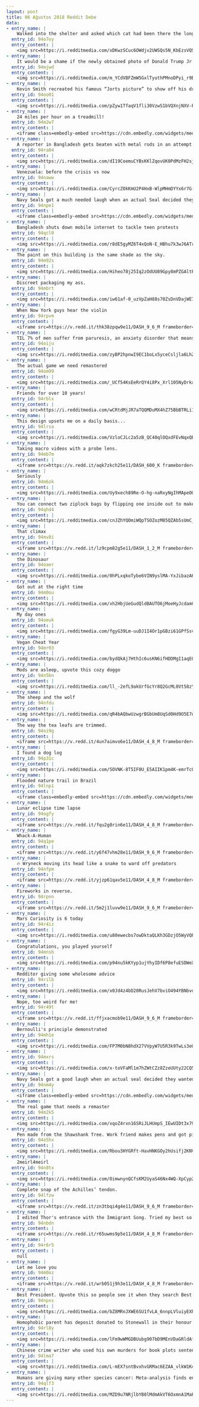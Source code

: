 ```yaml
---
layout: post
title: 06 Ağustos 2018 Reddit Debe
data:
- entry_name: |
    Walked into the shelter and asked which cat had been there the longest... came home with a deaf, toothless senior lovebug. Reddit, meet Cali!
  entry_id: 94o7oy
  entry_content: |
    <img src=https://i.redditmedia.com/xDKwzSCuc6OWdjv2UWSQs5N_KbEzsVQSskSxcDdVMZs.jpg?s=3d77c35a6123ff128772c8f9527d856e frameborder=0>
- entry_name: |
    It would be a shame if the newly obtained photo of Donald Trump Jr. with a Russian spy became his top search result.
  entry_id: 94mjwd
  entry_content: |
    <img src=https://i.redditmedia.com/m_YCdVBFZmW5GxlTyuthPMnoDPyi_r9B9AcaGWQMkhw.jpg?s=78c5e3cdad8d50a117f0c1fd42cd1ec7 frameborder=0>
- entry_name: |
    Kevin Smith recreated his famous “Jorts picture” to show off his dramatic weight loss after his heart attack.
  entry_id: 94oo01
  entry_content: |
    <img src=https://i.redditmedia.com/pZyw1TfaqV1fli30VzwS1bVQXnjNXV-PZUfJzVDITZc.jpg?s=1898a04c99926510367a08e8edec764f frameborder=0>
- entry_name: |
    24 miles per hour on a treadmill!
  entry_id: 94m2w7
  entry_content: |
    <iframe class=embedly-embed src=https://cdn.embedly.com/widgets/media.html?src=https%3A%2F%2Fgfycat.com%2Fifr%2FQueasyOptimalCamel&url=https%3A%2F%2Fgfycat.com%2FQueasyOptimalCamel&image=https%3A%2F%2Fthumbs.gfycat.com%2FQueasyOptimalCamel-size_restricted.gif&key=2aa3c4d5f3de4f5b9120b660ad850dc9&type=text%2Fhtml&schema=gfycat width=600 height=592 scrolling=no frameborder=0 allow=autoplay; fullscreen allowfullscreen=true></iframe>
- entry_name: |
    A reporter in Bangladesh gets beaten with metal rods in an attempt to destroy his camera. This picture was taken within the last hour.
  entry_id: 94ra04
  entry_content: |
    <img src=https://i.redditmedia.com/dI19CoemuCYBsKKlZqovUK0PdMzFH2sjTugJOZ7F-Rw.jpg?s=0d0da89d5bdb1958670e9ccb3e4b30b9 frameborder=0>
- entry_name: |
    Venezuela: before the crisis vs now
  entry_id: 94naww
  entry_content: |
    <img src=https://i.redditmedia.com/CyrcZOkKmU2P4HxB-WlpMHmDYYx6r7G-6xW3V7qjVTo.jpg?s=6386b5ce9edd044de9870b8dbfe98f92 frameborder=0>
- entry_name: |
    Navy Seals got a much needed laugh when an actual Seal decided they wanted to train with them!
  entry_id: 94npe1
  entry_content: |
    <iframe class=embedly-embed src=https://cdn.embedly.com/widgets/media.html?src=https%3A%2F%2Fgfycat.com%2Fifr%2FCleverGraveAdeliepenguin&url=https%3A%2F%2Fgfycat.com%2FCleverGraveAdeliepenguin&image=https%3A%2F%2Fthumbs.gfycat.com%2FCleverGraveAdeliepenguin-size_restricted.gif&key=522baf40bd3911e08d854040d3dc5c07&type=text%2Fhtml&schema=gfycat width=600 height=600 scrolling=no frameborder=0 allow=autoplay; fullscreen allowfullscreen=true></iframe>
- entry_name: |
    Bangladesh shuts down mobile internet to tackle teen protests
  entry_id: 94qcl0
  entry_content: |
    <img src=https://i.redditmedia.com/r8dE5gyMZ6T4xQoN-E_HBhu7k3wJ6ATroEPXwiCTlqA.jpg?s=067c9d4ee8d9e1eb1f27ea2f2efabaf2 frameborder=0>
- entry_name: |
    The paint on this building is the same shade as the sky.
  entry_id: 94m92s
  entry_content: |
    <img src=https://i.redditmedia.com/Hiheo78j25Iq2zOdUU89Gpy8mPZGAltPZTGPl8o7qqk.jpg?s=810ab07f66586435966c4b40570cba03 frameborder=0>
- entry_name: |
    Discreet packaging my ass.
  entry_id: 94mbrt
  entry_content: |
    <img src=https://i.redditmedia.com/iw61af-0_uzVpZaH88s70ZsDnVDajWE7rhEpd4znH4I.jpg?s=458aa9737bcdb76f6c402469d83426e5 frameborder=0>
- entry_name: |
    When Now York guys hear the violin
  entry_id: 94rpvm
  entry_content: |
    <iframe src=https://v.redd.it/thk38zpqw9e11/DASH_9_6_M frameborder=0></iframe>
- entry_name: |
    TIL 7% of men suffer from paruresis, an anxiety disorder that means you can't pee if other people are in close proximity.
  entry_id: 94oiju
  entry_content: |
    <img src=https://i.redditmedia.com/zyBP2hpnwI9EC1boLx5yceCsljla6LhZWR9I65WJt00.jpg?s=a773416f4a935b5c0fc71624713b4e89 frameborder=0>
- entry_name: |
    The actual game we need remastered
  entry_id: 94om99
  entry_content: |
    <img src=https://i.redditmedia.com/_UCf54KsEeRrQY4i8Px_Xrl105NyDrkxW4gjsChKnSU.jpg?s=c3f67a9df94922e17348a06c2e4f3b9a frameborder=0>
- entry_name: |
    Friends for over 10 years!
  entry_id: 94rblx
  entry_content: |
    <img src=https://i.redditmedia.com/wCRtdMjJR7aTQQMDuMX4hZ75BbBTRLi13iJo7wv7uLc.jpg?s=30ac657a3b2c29ee3ff69262f5f19bf6 frameborder=0>
- entry_name: |
    This design upsets me on a daily basis...
  entry_id: 94lrsa
  entry_content: |
    <img src=https://i.redditmedia.com/VzloCJLc2a5zB_QC40qlOQxdFEvNqxQP6lVWt3DY3fA.jpg?s=d031026b87bdf742e81078151aba47ff frameborder=0>
- entry_name: |
    Taking macro videos with a probe lens.
  entry_id: 94mb7m
  entry_content: |
    <iframe src=https://v.redd.it/aqk7zkch25e11/DASH_600_K frameborder=0></iframe>
- entry_name: |
    Seriously
  entry_id: 94m6zk
  entry_content: |
    <img src=https://i.redditmedia.com/Uy9xech89Re-O-hg-naRxyNgIhMApeO077F2vPxVkdk.jpg?s=3cfd09d3962c4e4f43451ca2136b8d7b frameborder=0>
- entry_name: |
    You can connect two ziplock bags by flipping one inside out to make a larger one
  entry_id: 94qhd4
  entry_content: |
    <img src=https://i.redditmedia.com/cnJZhYQOmiWQpTSOZozM85QZAb5sUmC_i65lpYrqU1w.jpg?s=9919401216a02ddfcdf605281c4816a3 frameborder=0>
- entry_name: |
    That climax
  entry_id: 94mv8i
  entry_content: |
    <iframe src=https://v.redd.it/lz9cpm82g5e11/DASH_1_2_M frameborder=0></iframe>
- entry_name: |
    the Dinosaur
  entry_id: 94oaer
  entry_content: |
    <img src=https://i.redditmedia.com/0hPLxqkoTybe6VIN9yslMA-YxJibazA6qyKi522qz-Y.png?s=1fa78794f68de3aa45e7a9323976eeb9 frameborder=0>
- entry_name: |
    Got out at the right time
  entry_id: 94m0ou
  entry_content: |
    <img src=https://i.redditmedia.com/xh2HbjUeGudQldBAUTO6jMoeHyJcdamC_rwrHABbLjU.jpg?s=3c0185d90e67ccfaf76de646419ceaaa frameborder=0>
- entry_name: |
    My day ones
  entry_id: 94oeuk
  entry_content: |
    <img src=https://i.redditmedia.com/fgyG39Lm-uuDJ1I4Or1pGBzi61GPfSsvdJ_4CyzCWDY.jpg?s=9a91cbfaee80c900bb3f55d8f988a6e4 frameborder=0>
- entry_name: |
    Vegan Cheat Year
  entry_id: 94mr03
  entry_content: |
    <img src=https://i.redditmedia.com/bydQkAj7HthIc6usKN6ifHDDMgI1aqEQ5FBmylLXo0U.png?s=c2b0adc8a1a98ecfb64f91cacf630a22 frameborder=0>
- entry_name: |
    Mods are asleep, upvote this cozy doggo
  entry_id: 94n5bn
  entry_content: |
    <img src=https://i.redditmedia.com/ll_-2efL9akUrfGcYr8Q2GcML0Vt58zYs8HjsbJjfT8.jpg?s=023f24f82b474816e8fb9cfd4c4b1f57 frameborder=0>
- entry_name: |
    The sheep and the wolf
  entry_id: 94nfdu
  entry_content: |
    <img src=https://i.redditmedia.com/qR4bAQbwUzwgrBGbUm8UqSd0Hd9O5E7oimkyuvE7XLw.png?s=23bbf86f32ba5136ba9a9b59abc42af5 frameborder=0>
- entry_name: |
    The way the tea leafs are trimmed.
  entry_id: 94oi9g
  entry_content: |
    <iframe src=https://v.redd.it/4un7aimvo6e11/DASH_4_8_M frameborder=0></iframe>
- entry_name: |
    I found a dog log
  entry_id: 94p31c
  entry_content: |
    <img src=https://i.redditmedia.com/5OVNK-8T5IF0U_E5AIIK1pm4K-emrTc03gM7iKLxxQU.jpg?s=582249007a60fbd2d588baa51035e583 frameborder=0>
- entry_name: |
    Flooded nature trail in Brazil
  entry_id: 94lnp1
  entry_content: |
    <iframe class=embedly-embed src=https://cdn.embedly.com/widgets/media.html?src=https%3A%2F%2Fgfycat.com%2Fifr%2FBrilliantHiddenAchillestang&url=https%3A%2F%2Fgfycat.com%2Fbrillianthiddenachillestang&image=https%3A%2F%2Fthumbs.gfycat.com%2FBrilliantHiddenAchillestang-size_restricted.gif&key=522baf40bd3911e08d854040d3dc5c07&type=text%2Fhtml&schema=gfycat width=600 height=338 scrolling=no frameborder=0 allow=autoplay; fullscreen allowfullscreen=true></iframe>
- entry_name: |
    Lunar eclipse time lapse
  entry_id: 94ogfy
  entry_content: |
    <iframe src=https://v.redd.it/fqu2g0rin6e11/DASH_4_8_M frameborder=0></iframe>
- entry_name: |
    Whack-A-Human
  entry_id: 94q1pe
  entry_content: |
    <iframe src=https://v.redd.it/y6f47vhm28e11/DASH_9_6_M frameborder=0></iframe>
- entry_name: |
    🔥 Wryneck moving its head like a snake to ward off predators
  entry_id: 94nfpm
  entry_content: |
    <iframe src=https://v.redd.it/yjzp61qav5e11/DASH_4_8_M frameborder=0></iframe>
- entry_name: |
    Fireworks in reverse.
  entry_id: 94rpnn
  entry_content: |
    <iframe src=https://v.redd.it/5m2j1luvw9e11/DASH_9_6_M frameborder=0></iframe>
- entry_name: |
    Mars Curiosity is 6 today
  entry_id: 94r4iz
  entry_content: |
    <img src=https://i.redditmedia.com/u80ewecbs7owDktaQLKh3GDzjO5WyVQPD7bRWlMyIhc.jpg?s=40f87dbe9190f931ca5ce565bc60500b frameborder=0>
- entry_name: |
    Congratulations, you played yourself
  entry_id: 94mnsb
  entry_content: |
    <img src=https://i.redditmedia.com/p94nu5kKYyp1ujYhyIDf6P8efuESDWeXv1QrY7ximp0.jpg?s=2c547dfab82fc4493d89e194f585ad64 frameborder=0>
- entry_name: |
    Redditor giving some wholesome advice
  entry_id: 94rilb
  entry_content: |
    <img src=https://i.redditmedia.com/x0Jd4z4bD20RusJehV7bviO494YBNbvdFtRFI0wmPiM.jpg?s=2f92f3d676241f656e167ed37f575dd0 frameborder=0>
- entry_name: |
    Nope, too weird for me!
  entry_id: 94r49t
  entry_content: |
    <iframe src=https://v.redd.it/ffjxacmob9e11/DASH_9_6_M frameborder=0></iframe>
- entry_name: |
    Bernoulli's principle demonstrated
  entry_id: 94mh1e
  entry_content: |
    <img src=https://i.redditmedia.com/FP7M0bN8hdX27VVpyW7U5R3k9TwLs3eUHVScjbWworc.gif?fm=jpg&s=d920dfdda5905f380a53ee69b94c6af0 frameborder=0>
- entry_name: |
  entry_id: 94mxrs
  entry_content: |
    <img src=https://i.redditmedia.com/x-toVFaMl1m7hZWtCZz8ZzeUUty22CQ56g-6jIQ4WjQ.jpg?s=2fd608514d6cec570811aad6d1bcc40e frameborder=0>
- entry_name: |
    Navy Seals got a good laugh when an actual seal decided they wanted to do training with them!
  entry_id: 94nm4y
  entry_content: |
    <iframe class=embedly-embed src=https://cdn.embedly.com/widgets/media.html?src=https%3A%2F%2Fgfycat.com%2Fifr%2FCleverGraveAdeliepenguin&url=https%3A%2F%2Fgfycat.com%2FCleverGraveAdeliepenguin&image=https%3A%2F%2Fthumbs.gfycat.com%2FCleverGraveAdeliepenguin-size_restricted.gif&key=522baf40bd3911e08d854040d3dc5c07&type=text%2Fhtml&schema=gfycat width=600 height=600 scrolling=no frameborder=0 allow=autoplay; fullscreen allowfullscreen=true></iframe>
- entry_name: |
    The real game that needs a remaster
  entry_id: 94m2k5
  entry_content: |
    <img src=https://i.redditmedia.com/xqoZ4rxn16SRiJLHUmpS_IEwUIDt3x79qy3CZqVD3fc.jpg?s=56725897fca3be8c5b7005a24641627b frameborder=0>
- entry_name: |
    Pen made from the Shawshank Tree. Work friend makes pens and got pieces of the tree from the ending of The Shawshank Redemption! I was very lucky to score one!
  entry_id: 94o5hx
  entry_content: |
    <img src=https://i.redditmedia.com/Rbou3HYGRft-HavHNKGOy2hUsifj2KNVmkTOBdb3jTA.jpg?s=9307f9314d574335b3738dd7e9b0ac27 frameborder=0>
- entry_name: |
    2meirl4meirl
  entry_id: 94n8tx
  entry_content: |
    <img src=https://i.redditmedia.com/OimwnynQCfsKM2UyaS46Nx4WQ-XpCyp2Rd3iEDTNpd4.jpg?s=001131b357c45edcd53afba4b41c1a06 frameborder=0>
- entry_name: |
    Complete snap of the Achilles’ tendon.
  entry_id: 94lfzw
  entry_content: |
    <iframe src=https://v.redd.it/zn3tbqi4g4e11/DASH_9_6_M frameborder=0></iframe>
- entry_name: |
    I edited Thor's entrance with the Immigrant Song. Tried my best so the Avenger's theme doesn't overlap, and for the music to be in sync with the action.
  entry_id: 94nbdn
  entry_content: |
    <iframe src=https://v.redd.it/r65uwms9p5e11/DASH_4_8_M frameborder=0></iframe>
- entry_name: |
  entry_id: 94r6r5
  entry_content: |
    null
- entry_name: |
    Let me love you
  entry_id: 94m0oz
  entry_content: |
    <iframe src=https://v.redd.it/wrb051j9h3e11/DASH_4_8_M frameborder=0></iframe>
- entry_name: |
    Best President. Upvote this so people see it when they search Best President
  entry_id: 94npxs
  entry_content: |
    <img src=https://i.redditmedia.com/bZ8MRnJXWE6SU1fvLA_6nnpLVluiyEXhC90Zab_Ym5w.jpg?s=193d8613a8adb694b827fbe2bff29dfa frameborder=0>
- entry_name: |
    Homophobic parent has deposit donated to Stonewall in their honour.
  entry_id: 94rl8y
  entry_content: |
    <img src=https://i.redditmedia.com/lFm9wWMGDBUubg907bD9MEnVDaGRldAfuhLFGnW0eKI.jpg?s=ff1ffd6290aa0b1409a9671f3ee5dc1d frameborder=0>
- entry_name: |
    Chinese crime writer who used his own murders for book plots sentenced to death
  entry_id: 94lma7
  entry_content: |
    <img src=https://i.redditmedia.com/L-mEX7sntBvxhvGRMac6EZAA_vlkW1K4ONhiXRlLnSU.jpg?s=fb48ac1085c52f9d14d44e851c389276 frameborder=0>
- entry_name: |
    Humans are giving many other species cancer: Meta-analysis finds enough to classify Homo sapiens as an “oncogenic species”
  entry_id: 94qlf3
  entry_content: |
    <img src=https://i.redditmedia.com/MZD9u7NRjlbYB0lMdmAkVT6OxmnA1MaP5P_SGlnLJGk.jpg?s=98648a8644175b7cdb0612a3e6bdc4ff frameborder=0>
---
```

